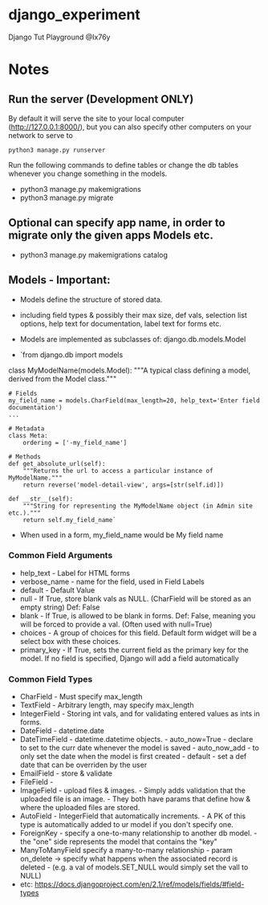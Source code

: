 # django_experiment
Django Tut Playground @Ix76y

# Notes

## Run the server (Development ONLY)
By default it will serve the site to your local computer (http://127.0.0.1:8000/), but you can also specify other computers on your network to serve to

`python3 manage.py runserver`

Run the following commands to define tables or change the db tables whenever you change something in the models.
- python3 manage.py makemigrations
- python3 manage.py migrate

## Optional can specify app name, in order to migrate only the given apps Models etc.
- python3 manage.py makemigrations catalog

## Models - Important:
- Models define the structure of stored data.
- including field types & possibly their max size, def vals, selection list options, help text for documentation, label text for forms etc.
- Models are implemented as subclasses of:	django.db.models.Model

- `from django.db import models

class MyModelName(models.Model):
    """A typical class defining a model, derived from the Model class."""

    # Fields
    my_field_name = models.CharField(max_length=20, help_text='Enter field documentation')
    ...

    # Metadata
    class Meta: 
        ordering = ['-my_field_name']

    # Methods
    def get_absolute_url(self):
        """Returns the url to access a particular instance of MyModelName."""
        return reverse('model-detail-view', args=[str(self.id)])
    
    def __str__(self):
        """String for representing the MyModelName object (in Admin site etc.)."""
        return self.my_field_name`

- When used in a form, my_field_name would be My field name

### Common Field Arguments
- help_text	-	Label for HTML forms
- verbose_name	-	name for the field, used in Field Labels
- default	-	Default Value
- null		-	If True, store blank vals as NULL. (CharField will be stored as an empty string) Def: False
- blank		-	If True, is allowed to be blank in forms. Def: False, meaning you will be forced to provide a val. (Often used with null=True)
- choices	-	A group of choices for this field. Default form widget will be a select box with these choices.
- primary_key	-	If True, sets the current field as the primary key for the model. If no field is specified, Django will add a field automatically

### Common Field Types
- CharField	-	Must specify max_length
- TextField	-	Arbitrary length, may specify max_length
- IntegerField	-	Storing int vals, and for validating entered values as ints in forms.
- DateField	-	datetime.date
- DateTimeField	-	datetime.datetime	objects.
			- auto_now=True - declare to set to the curr date whenever the model is saved
			- auto_now_add - to only set the date when the model is first created
			- default - set a def date that can be overriden by the user
- EmailField	-	store & validate
- FileField	-
- ImageField	-	upload files & images.
			- Simply adds validation that the uploaded file is an image.
			- They both have params that define how & where the uploaded files are stored.
- AutoField	-	IntegerField that automatically increments.
			- A PK of this type is automatically added to ur model if you don't specify one.
- ForeignKey	-	specify a one-to-many relationship to another db model.
			- the "one" side represents the model that contains the "key"
- ManyToManyField	specify a many-to-many relationship
			- param on_delete -> specify what happens when the associated record is deleted
				- (e.g. a val of models.SET_NULL would simply set the vall to NULL)
- etc: https://docs.djangoproject.com/en/2.1/ref/models/fields/#field-types
